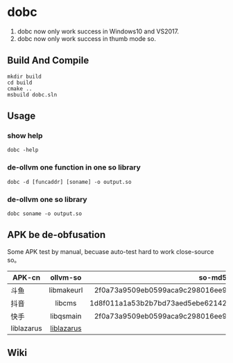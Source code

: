 # dobc

1. dobc now only work success in Windows10 and VS2017.
2. dobc now only work success in thumb mode so.

## Build And Compile

```
mkdir build
cd build
cmake ..
msbuild dobc.sln
```

## Usage

### show help
```
dobc -help
```
### de-ollvm one function in one so library
```
dobc -d [funcaddr] [soname] -o output.so 
```

### de-ollvm one so library
```
dobc soname -o output.so
```

## APK be de-obfusation

Some APK test by manual, becuase auto-test hard to work close-source so。

| APK-cn       | ollvm-so      | so-md5  | decode-so | manual | 
| ------------ |:-------------:| -----:|-----:| -----:| 
| 斗鱼         | libmakeurl    | 2f0a73a9509eb0599aca9c298016ee9 | |
| 抖音         | libcms        | 1d8f011a1a53b2b7bd73aed5ebe62142 | |
| 快手         | libqsmain     | 2f0a73a9509eb0599aca9c298016ee9 | |
| liblazarus  | [liblazarus](https://github.com/baikaishiuc/dobc/blob/main/data/liblazarus/liblazarus.so)     |       |  [liblazarus.so](https://github.com/baikaishiuc/dobc/blob/main/data/liblazarus/test.so) ||

## Wiki
